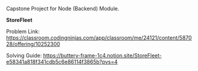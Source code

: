 Capstone Project for Node (Backend) Module. 

**StoreFleet**

Problem Link: 
https://classroom.codingninjas.com/app/classroom/me/24121/content/587028/offering/10252300

Solving Guide:
https://buttery-frame-1c4.notion.site/StoreFleet-e58341a818f341cdb5c6e86114f3865b?pvs=4

